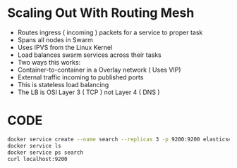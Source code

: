 # Scaling Out With Routing Mesh

- Routes ingress ( incoming ) packets for a service to proper task
- Spans all nodes in Swarm
- Uses IPVS from the Linux Kernel
- Load balances swarm services across their tasks
- Two ways this works:
- Container-to-container in a Overlay network ( Uses VIP)
- External traffic incoming to published ports
- This is stateless load balancing
- The LB is OSI Layer 3 ( TCP ) not Layer 4 ( DNS )

# CODE
```bash
docker service create --name search --replicas 3 -p 9200:9200 elasticsearch:2
docker service ls
docker service ps search
curl localhost:9200
```